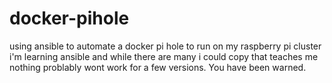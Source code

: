 # docker-pihole
using ansible to automate a docker pi hole to run on my raspberry pi cluster
i'm learning ansible and while there are many i could copy that teaches me nothing 
problably wont work for a few versions.  You have been warned.

